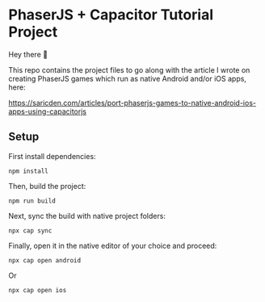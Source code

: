 # PhaserJS + Capacitor Tutorial Project

Hey there 👋

This repo contains the project files to go along with the article I wrote on creating PhaserJS games which run as native Android and/or iOS apps, here:

https://saricden.com/articles/port-phaserjs-games-to-native-android-ios-apps-using-capacitorjs

## Setup

First install dependencies:

```
npm install
```

Then, build the project:

```
npm run build
```

Next, sync the build with native project folders:

```
npx cap sync
```

Finally, open it in the native editor of your choice and proceed:

```
npx cap open android
```

Or

```
npx cap open ios
```